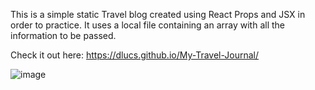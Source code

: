 This is a simple static Travel blog created using React Props and JSX in order to practice. It uses a local file containing an array with all the information to be passed.

Check it out here: https://dlucs.github.io/My-Travel-Journal/

![image](https://user-images.githubusercontent.com/99974795/191949828-2a71ba41-ca85-4bac-9784-df91f1e6682b.png)
